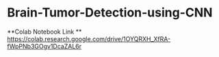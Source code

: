 # Brain-Tumor-Detection-using-CNN

**Colab Notebook Link ** https://colab.research.google.com/drive/1OYQRXH_XfRA-fWpPNb3GOgv1DcaZAL6r
